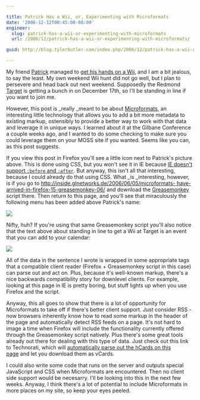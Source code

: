 ```yaml
---

title: Patrick Has a Wii, or, Experimenting with Microformats
date: '2006-12-12T00:45:00-08:00'
engineer:
  slug: patrick-has-a-wii-or-experimenting-with-microformats
  url: /2006/12/patrick-has-a-wii-or-experimenting-with-microformats/

guid: http://blog.tylerbutler.com/index.php/2006/12/patrick-has-a-wii-or-experimenting-with-microformats/

---
```


My friend [Patrick][1] managed to [get his hands on a Wii][2], and I am a bit
jealous, to say the least. My own weekend Wii hunt did not go well, but I plan
to persevere and head back out next weekend. Supposedly the Redmond
[Target][3] is getting a bunch in on December 17th, so I'll be standing in
line if you want to join me.

However, this post is _really _meant to be about [Microformats][4], an
interesting little technology that allows you to add a bit more metadata to
existing markup, ostensibly to provide a better way to work with that data and
leverage it in unique ways. I learned about it at the Gilbane Conference a
couple weeks ago, and I wanted to do some checking to make sure you could
leverage them on your MOSS site if you wanted. Seems like you can, as this
post suggests.

If you view this post in Firefox you'll see a little icon next to Patrick's
picture above. This is done using CSS, but you won't see it in IE because [IE
doesn't support `:before` and `:after`][5]. But anyway, this isn't all that
interesting, because I could already do that using CSS. What _is _interesting,
however, is if you go to [http://inside.glnetworks.de/2006/06/05/microformats-
have-arrived-in-firefox-15-greasemonkey-06/][6] and download the [Greasemonkey
][7]script there. Then return to this page, and you'll see that miraculously
the following menu has been added above Patrick's name:

![][8]

Nifty, huh? If you're using that same Greasemonkey script you'll also notice
that the text above about standing in line to get a Wii at Target is an event
that you can add to your calendar:

![][9]

All of the data in the sentence I wrote is wrapped in some appropriate tags
that a compatible client reader (Firefox + Greasemonkey script in this case)
can parse out and act on. Plus, because it's well-known markup, there's a nice
backwards compatibility story for downlevel clients. For example, looking at
this page in IE is pretty boring, but stuff lights up when you use Firefox and
the script.

Anyway, this all goes to show that there is a lot of opportunity for
Microformats to take off if there's better client support. Just consider RSS -
now browsers inherently know how to read some markup in the header of the page
and automatically detect RSS feeds on a page. It's not hard to image a time
when Firefox will include the functionality currently offered through the
Greasemonkey script natively. Plus there's some great tools already out there
for dealing with this type of data. Just check out this link to Technorati,
which will [automatically parse out the hCards on this page][10] and let you
download them as vCards.

I could also write some code that runs on the server and outputs special
JavaScript and CSS when Microformats are encountered. Then no client side
support would be necesarry. I'll be looking into this in the next few weeks.
Anyway, I think there's a lot of potential to include Microformats in more
places on my site, so keep your eyes peeled.

   [1]: http://patrick.wagstrom.net/
   [2]: http://patrick.wagstrom.net/weblog/wii/wiik-wiith-wii.xml ()
   [3]: http://www.target.com/
   [4]: http://microformats.org/ ()
   [5]: http://www.quirksmode.org/css/beforeafter.html ()
   [6]: http://inside.glnetworks.de/2006/06/05/microformats-have-arrived-in-firefox-15-greasemonkey-06/ ()
   [7]: http://greasemonkey.mozdev.org/ ()
   [8]: /SiteCollectionImages/Post%20Images/hcard%20sample.PNG
   [9]: /SiteCollectionImages/Post%20Images/hcal%20sample.PNG
   [10]: http://technorati.com/contacts/http://www.tylerbutler.com/geekdom/Pages/PatrickHasaWii,or,ExperimentingwithMicroformats.aspx ()
